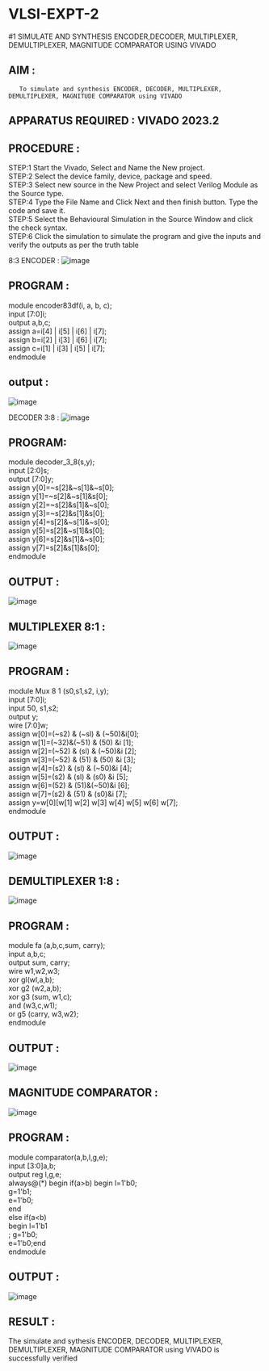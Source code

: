 # VLSI-EXPT-2
#1 SIMULATE AND SYNTHESIS ENCODER,DECODER, MULTIPLEXER, DEMULTIPLEXER, MAGNITUDE COMPARATOR USING VIVADO
## AIM :
       To simulate and synthesis ENCODER, DECODER, MULTIPLEXER, DEMULTIPLEXER, MAGNITUDE COMPARATOR using VIVADO
## APPARATUS REQUIRED : VIVADO 2023.2
## PROCEDURE :
STEP:1 Start the Vivado, Select and Name the New project.<br>
STEP:2 Select the device family, device, package and speed.<br>
STEP:3 Select new source in the New Project and select Verilog Module as the Source type.<br>
STEP:4 Type the File Name and Click Next and then finish button. Type the code and save it.<br>
STEP:5 Select the Behavioural Simulation in the Source Window and click the check syntax.<br>
STEP:6 Click the simulation to simulate the program and give the inputs and verify the outputs as per the truth table

8:3 ENCODER :
![image](https://github.com/JAYASHREEER/VLSI-EXPT-2/assets/166278992/2d430198-a1a5-4207-8d78-ad02b2163490)
## PROGRAM :
module encoder83df(i, a, b, c);<br>input [7:0]i;<br> output a,b,c; <br>assign a=i[4] | i[5] | i[6] | i[7];<br> assign b=i[2] | i[3] | i[6] | i[7];<br> assign c=i[1] | i[3] | i[5] | i[7];<br> endmodule
## output :
![image](https://github.com/JAYASHREEER/VLSI-EXPT-2/assets/166278992/25298fc8-fd37-4995-a9c2-8c4fcaf08034)

DECODER 3:8 :
![image](https://github.com/JAYASHREEER/VLSI-EXPT-2/assets/166278992/bfd7d197-fed1-4a04-aff0-942c5071c203)

## PROGRAM:
module decoder_3_8(s,y);<br>input [2:0]s;<br> output [7:0]y;<br> assign y[0]=~s[2]&~s[1]&~s[0];<br> assign y[1]=~s[2]&~s[1]&s[0];<br> assign y[2]=~s[2]&s[1]&~s[0];<br> assign y[3]=~s[2]&s[1]&s[0];<br> assign y[4]=s[2]&~s[1]&~s[0];<br> assign y[5]=s[2]&~s[1]&s[0];<br> assign y[6]=s[2]&s[1]&~s[0]; <br>assign y[7]=s[2]&s[1]&s[0]; <br>endmodule
## OUTPUT :
![image](https://github.com/JAYASHREEER/VLSI-EXPT-2/assets/166278992/e4f151bb-0c26-4816-b21d-c78af598da0f)
## MULTIPLEXER 8:1 :
![image](https://github.com/JAYASHREEER/VLSI-EXPT-2/assets/166278992/b25f3bef-a576-4bf0-9c94-40ce09f27bc5)
## PROGRAM :
module Mux 8 1 (s0,s1,s2, i,y);<br> input [7:0]i;<br> input 50, s1,s2;<br> output y; <br>wire [7:0]w;<br> assign w[0]=(~s2) & (~sl) & (~50)&i[0];<br> assign w[1]=(~32)&(~51) & (50) &i [1];<br> assign w[2]=(~52) & (sl) & (~50)&i [2];<br> assign w[3]=(~52) & (51) & (50) &i [3];<br> assign w[4]=(s2) & (sl) & (~50)&i [4];<br> assign w[5]=(s2) & (sl) & (s0) &i [5];<br> assign w[6]=(52) & (51)&(~50)&i [6];<br> assign w[7]=(s2) & (51) & (s0)&i [7];<br> assign y=w[0][w[1] w[2] w[3] w[4] w[5] w[6] w[7];<br> endmodule
## OUTPUT :
![image](https://github.com/JAYASHREEER/VLSI-EXPT-2/assets/166278992/4ad7865e-31ff-4594-b833-fbb735214c93)

## DEMULTIPLEXER 1:8 :
![image](https://github.com/JAYASHREEER/VLSI-EXPT-2/assets/166278992/f473e6d7-ee46-41f2-bde1-7e6f5acd4bcf)
## PROGRAM :
module fa (a,b,c,sum, carry);<br> input a,b,c;<br> output sum, carry; <br>wire w1,w2,w3;<br> xor gl(wl,a,b);<br> xor g2 (w2,a,b);<br> xor g3 (sum, w1,c);<br> and (w3,c,w1);<br> or g5 (carry, w3,w2); <br>endmodule
## OUTPUT :
![image](https://github.com/JAYASHREEER/VLSI-EXPT-2/assets/166278992/d454e935-7cf4-47e8-9093-e5549219b9c7)

## MAGNITUDE COMPARATOR :
![image](https://github.com/JAYASHREEER/VLSI-EXPT-2/assets/166278992/3d4dc9b2-6b04-4daa-857a-a1189a8eb962)
## PROGRAM :
module comparator(a,b,l,g,e);<br> input [3:0]a,b;<br> output reg l,g,e;<br> always@(*) begin if(a>b) begin l=1'b0;<br> g=1'b1;<br> e=1'b0;<br> end<br>
else if(a<b)<br> begin l=1'b1<br>; g=1'b0;<br> e=1'b0;end <br>endmodule <br>
## OUTPUT :
![image](https://github.com/JAYASHREEER/VLSI-EXPT-2/assets/166278992/eef93e9a-a651-4bb0-b66f-0db1f6343d05)

## RESULT :
The simulate and sythesis ENCODER, DECODER, MULTIPLEXER, DEMULTIPLEXER, MAGNITUDE COMPARATOR using VIVADO is successfully verified














